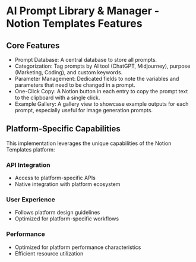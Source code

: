 # AI Prompt Library & Manager - Notion Templates Features

## Core Features
- Prompt Database: A central database to store all prompts.
- Categorization: Tag prompts by AI tool (ChatGPT, Midjourney), purpose (Marketing, Coding), and custom keywords.
- Parameter Management: Dedicated fields to note the variables and parameters that need to be changed in a prompt.
- One-Click Copy: A Notion button in each entry to copy the prompt text to the clipboard with a single click.
- Example Gallery: A gallery view to showcase example outputs for each prompt, especially useful for image generation prompts.

## Platform-Specific Capabilities
This implementation leverages the unique capabilities of the Notion Templates platform:

### API Integration
- Access to platform-specific APIs
- Native integration with platform ecosystem

### User Experience
- Follows platform design guidelines
- Optimized for platform-specific workflows

### Performance
- Optimized for platform performance characteristics
- Efficient resource utilization
